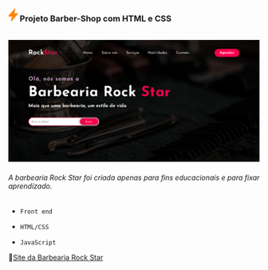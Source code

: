 ### [![DevSuperior logo](https://raw.githubusercontent.com/devsuperior/bds-assets/main/ds/devsuperior-logo-small.png)](https://raw.githubusercontent.com/devsuperior/bds-assets/main/ds/devsuperior-logo-small.png)  Projeto Barber-Shop com HTML e CSS 

​                                                                <img src="imgs/RockStar.png" alt="img" style="zoom: 50%;" />    



###### A barbearia Rock Star foi criada apenas para fins educacionais e para fixar aprendizado.



- `Front end`

- `HTML/CSS`

- `JavaScript`

  

:link:[Site da Barbearia Rock Star](https://abreu-marcelo.github.io/ROCK-STAR.v.2/)
